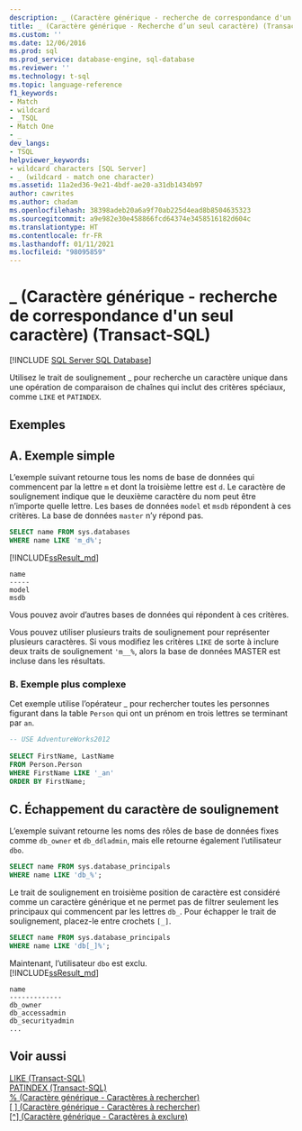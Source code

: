 ```yaml
---
description: _ (Caractère générique - recherche de correspondance d'un seul caractère) (Transact-SQL)
title: _ (Caractère générique - Recherche d’un seul caractère) (Transact-SQL) | Microsoft Docs
ms.custom: ''
ms.date: 12/06/2016
ms.prod: sql
ms.prod_service: database-engine, sql-database
ms.reviewer: ''
ms.technology: t-sql
ms.topic: language-reference
f1_keywords:
- Match
- wildcard
- _TSQL
- Match One
- _
dev_langs:
- TSQL
helpviewer_keywords:
- wildcard characters [SQL Server]
- _ (wildcard - match one character)
ms.assetid: 11a2ed36-9e21-4bdf-ae20-a31db1434b97
author: cawrites
ms.author: chadam
ms.openlocfilehash: 38398adeb20a6a9f70ab225d4ead8b8504635323
ms.sourcegitcommit: a9e982e30e458866fcd64374e3458516182d604c
ms.translationtype: HT
ms.contentlocale: fr-FR
ms.lasthandoff: 01/11/2021
ms.locfileid: "98095859"
---
```

# <a name="_-wildcard---match-one-character-transact-sql"></a>_ (Caractère générique - recherche de correspondance d'un seul caractère) (Transact-SQL)
[!INCLUDE [SQL Server SQL Database](../../includes/applies-to-version/sql-asdb.md)]

Utilisez le trait de soulignement _ pour recherche un caractère unique dans une opération de comparaison de chaînes qui inclut des critères spéciaux, comme `LIKE` et `PATINDEX`.  
  
## <a name="examples"></a>Exemples  

## <a name="a-simple-example"></a>A. Exemple simple   

L’exemple suivant retourne tous les noms de base de données qui commencent par la lettre `m` et dont la troisième lettre est `d`. Le caractère de soulignement indique que le deuxième caractère du nom peut être n’importe quelle lettre. Les bases de données `model` et `msdb` répondent à ces critères. La base de données `master` n’y répond pas.

```sql
SELECT name FROM sys.databases
WHERE name LIKE 'm_d%';
```   
[!INCLUDE[ssResult_md](../../includes/ssresult-md.md)]   
```
name
-----
model
msdb
```   
Vous pouvez avoir d’autres bases de données qui répondent à ces critères.

Vous pouvez utiliser plusieurs traits de soulignement pour représenter plusieurs caractères. Si vous modifiez les critères `LIKE` de sorte à inclure deux traits de soulignement `'m__%`, alors la base de données MASTER est incluse dans les résultats.

### <a name="b-more-complex-example"></a>B. Exemple plus complexe
 Cet exemple utilise l’opérateur _ pour rechercher toutes les personnes figurant dans la table `Person` qui ont un prénom en trois lettres se terminant par `an`.  
  
```sql  
-- USE AdventureWorks2012
  
SELECT FirstName, LastName  
FROM Person.Person  
WHERE FirstName LIKE '_an'  
ORDER BY FirstName;  
```  
## <a name="c-escaping-the-underscore-character"></a>C. Échappement du caractère de soulignement   
L’exemple suivant retourne les noms des rôles de base de données fixes comme `db_owner` et `db_ddladmin`, mais elle retourne également l’utilisateur `dbo`. 

```sql
SELECT name FROM sys.database_principals
WHERE name LIKE 'db_%';
```

Le trait de soulignement en troisième position de caractère est considéré comme un caractère générique et ne permet pas de filtrer seulement les principaux qui commencent par les lettres `db_`. Pour échapper le trait de soulignement, placez-le entre crochets `[_]`. 

```sql
SELECT name FROM sys.database_principals
WHERE name LIKE 'db[_]%';
```   
Maintenant, l’utilisateur `dbo` est exclu.   
[!INCLUDE[ssResult_md](../../includes/ssresult-md.md)]   
```
name
-------------
db_owner
db_accessadmin
db_securityadmin
...
```

  
## <a name="see-also"></a>Voir aussi  
 [LIKE &#40;Transact-SQL&#41;](../../t-sql/language-elements/like-transact-sql.md)   
 [PATINDEX &#40;Transact-SQL&#41;](../../t-sql/functions/patindex-transact-sql.md)   
  [% (Caractère générique - Caractères à rechercher)](../../t-sql/language-elements/percent-character-wildcard-character-s-to-match-transact-sql.md)   
  [&#91; &#93; (Caractère générique - Caractères à rechercher)](../../t-sql/language-elements/wildcard-character-s-to-match-transact-sql.md)   
 [&#91;^&#93; (Caractère générique - Caractères à exclure)](../../t-sql/language-elements/wildcard-character-s-not-to-match-transact-sql.md)     
  
